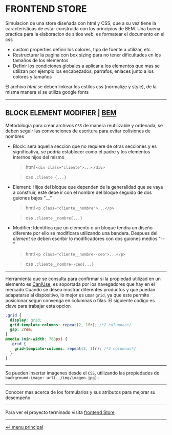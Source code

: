 # FRONTEND STORE

Simulacion de una store diseñada con html y CSS, que a su vez tiene la caracteristicas de estar construida con los principios de BEM.
Una buena practica para la elaboracion de sitios web, es formatear el documento en el css

- custom properties definir los colores, tipo de fuente a utilizar, etc
- Restructurar la pagina con box sizing para no tener dificultades en los tamaños de los elementos
- Definir los condiciones globales a aplicar a los elementos que mas se utilizan por ejemplo los encabezados, parrafos, enlaces junto a los colores y tamaños

El archivo _html_ se deben linkear los estilos css (normalize y style), de la misma manera si se utiliza google fonts

---

## BLOCK ELEMENT MODIFIER | [BEM](https://getbem.com/ 'sitio web oficial')

Metodologia para crear archivos `CSS` de manera reutilizable y ordenada; se deben seguir las convenciones de escritura para evitar colisiones de nombres

- Block: sera aquella seccion que no requiere de otras secciones y es significativa, se podria establecer como el padre y los elementos internos hijos del mismo

  > html `<div class="cliente">...</div>`

  > css `.cliente {...}`

- Element: Hijos del bloque que dependen de la generalidad que se vaya a construir, este debe ir con el nombre del bloque seguido de dos guiones bajos "\_\_"

  > hmtl `<p class="cliente__nombre">...</p>`

  > css `.cliente__nombre{...}`

- Modifier: Identifica que un elemento o un bloque tendra un diseño diferente por ello se modificara utilizando una bandera. Despues del _element_ se deben escribir lo modificadores con dos guiones medios "--"

  > hmtl `<p class="cliente__nombre--ceo">...</p>`

  > css `.cliente__nombre--ceo{...}`

---

Herramienta que se consulta para confirmar si la propiedad utilizad en un elemento es [CanIUse](https://caniuse.com/), es soportada por los navegadores que hay en el mercado
Cuando se desea mostrar diferentes productos y que puedan adapatarse al dispositivo, lo mejor es usar `grid`, ya que este permite posicionar segun convenga en columnas o filas. El siguiente codigo es clave para trabajar esta opcion

```css
.grid {
  display: grid;
  grid-template-columns: repeat(2, 1fr); /*2 columnas*/
  gap: 2rem;
}
@media (min-width: 768px) {
  .grid {
    grid-template-columns: repeat(3, 1fr); /*3 columnas*/
  }
}
```

---

Se pueden insertar imagenes desde el `CSS`, utilizando las propiedades de `background-image: url(../img/imagen.jpg);`

---

Conocer mas acerca de los formularios y sus atributos para mejorar su desempeño

---

Para ver el proyecto terminado visita [frontend Store](https://store-frontend-test.netlify.app/)

---

[:leftwards_arrow_with_hook: menu principal](/README.md)
